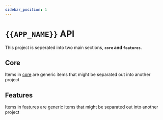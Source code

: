 ```yaml
---
sidebar_position: 1
---
```


# `{{APP_NAME}}` API

This project is seperated into two main sections, **`core` and `features`**.

## Core

Items in [core](core/components/modules) are generic items that might be separated out into another project

## Features

Items in [features](features/modules) are generic items that might be separated out into another project
